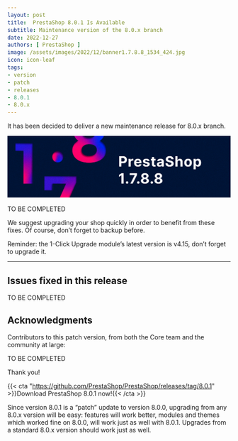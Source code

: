```yaml
---
layout: post
title:  PrestaShop 8.0.1 Is Available
subtitle: Maintenance version of the 8.0.x branch
date: 2022-12-27
authors: [ PrestaShop ]
image: /assets/images/2022/12/banner1.7.8.8_1534_424.jpg
icon: icon-leaf
tags:
- version
- patch
- releases
- 8.0.1
- 8.0.x
---
```


It has been decided to deliver a new maintenance release for 8.0.x branch.

![8.0.1 is available!](/assets/images/2022/12/banner1.7.8.8_1534_424.jpg)

TO BE COMPLETED

We suggest upgrading your shop quickly in order to benefit from these fixes. Of course, don’t forget to backup before.

Reminder: the 1-Click Upgrade module’s latest version is v4.15, don’t forget to upgrade it.

---

## Issues fixed in this release

TO BE COMPLETED

## Acknowledgments

Contributors to this patch version, from both the Core team and the community at large:

TO BE COMPLETED

Thank you!

{{< cta "https://github.com/PrestaShop/PrestaShop/releases/tag/8.0.1" >}}Download PrestaShop 8.0.1 now!{{< /cta >}}

Since version 8.0.1 is a “patch” update to version 8.0.0, upgrading from any 8.0.x version will be easy: features will work better, modules and themes which worked fine on 8.0.0, will work just as well with 8.0.1. Upgrades from a standard 8.0.x version should work just as well.
